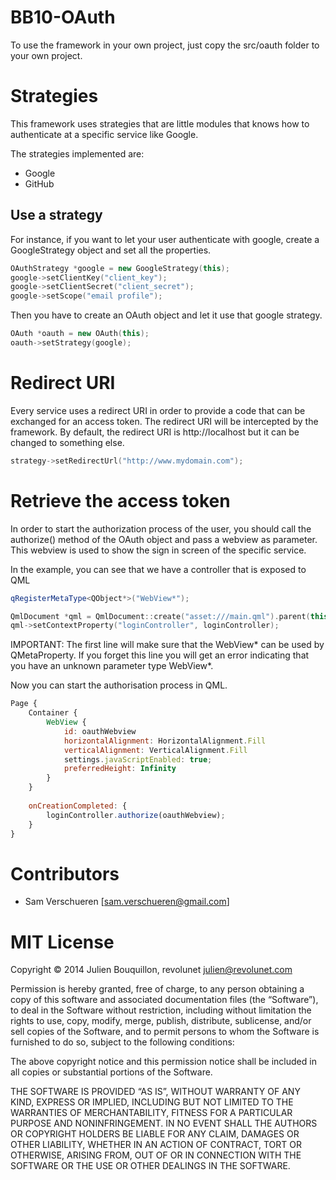 BB10-OAuth
==========

To use the framework in your own project, just copy the src/oauth folder to your own project.

# Strategies
This framework uses strategies that are little modules that knows how to authenticate at a specific service like Google.

The strategies implemented are:
* Google
* GitHub

## Use a strategy

For instance, if you want to let your user authenticate with google, create a GoogleStrategy object and set
all the properties.

```C++
OAuthStrategy *google = new GoogleStrategy(this);
google->setClientKey("client_key");
google->setClientSecret("client_secret");
google->setScope("email profile");
```

Then you have to create an OAuth object and let it use that google strategy.

```C++
OAuth *oauth = new OAuth(this);
oauth->setStrategy(google);
```

# Redirect URI
Every service uses a redirect URI in order to provide a code that can be exchanged for an access token. The redirect URI will be intercepted
by the framework. By default, the redirect URI is http://localhost but it can be changed to something else.

```C++
strategy->setRedirectUrl("http://www.mydomain.com");
```

# Retrieve the access token
In order to start the authorization process of the user, you should call the authorize() method of the OAuth object and pass a webview
as parameter. This webview is used to show the sign in screen of the specific service.

In the example, you can see that we have a controller that is exposed to QML

```C++
qRegisterMetaType<QObject*>("WebView*");

QmlDocument *qml = QmlDocument::create("asset:///main.qml").parent(this);
qml->setContextProperty("loginController", loginController);
```

IMPORTANT: The first line will make sure that the WebView* can be used by QMetaProperty. If you forget this line you will get an error indicating
that you have an unknown parameter type WebView*.

Now you can start the authorisation process in QML.

```QML
Page {
    Container {
        WebView {
            id: oauthWebview
            horizontalAlignment: HorizontalAlignment.Fill
            verticalAlignment: VerticalAlignment.Fill
            settings.javaScriptEnabled: true;
            preferredHeight: Infinity
        }
    }
    
    onCreationCompleted: {
        loginController.authorize(oauthWebview);
    }
}
```

# Contributors
* Sam Verschueren	[sam.verschueren@gmail.com]

# MIT License
Copyright © 2014 Julien Bouquillon, revolunet <julien@revolunet.com>

Permission is hereby granted, free of charge, to any person obtaining a copy of this software and associated documentation files (the “Software”), to deal in the Software without restriction, including without limitation the rights to use, copy, modify, merge, publish, distribute, sublicense, and/or sell copies of the Software, and to permit persons to whom the Software is furnished to do so, subject to the following conditions:

The above copyright notice and this permission notice shall be included in all copies or substantial portions of the Software.

THE SOFTWARE IS PROVIDED “AS IS”, WITHOUT WARRANTY OF ANY KIND, EXPRESS OR IMPLIED, INCLUDING BUT NOT LIMITED TO THE WARRANTIES OF MERCHANTABILITY, FITNESS FOR A PARTICULAR PURPOSE AND NONINFRINGEMENT. IN NO EVENT SHALL THE AUTHORS OR COPYRIGHT HOLDERS BE LIABLE FOR ANY CLAIM, DAMAGES OR OTHER LIABILITY, WHETHER IN AN ACTION OF CONTRACT, TORT OR OTHERWISE, ARISING FROM, OUT OF OR IN CONNECTION WITH THE SOFTWARE OR THE USE OR OTHER DEALINGS IN THE SOFTWARE.